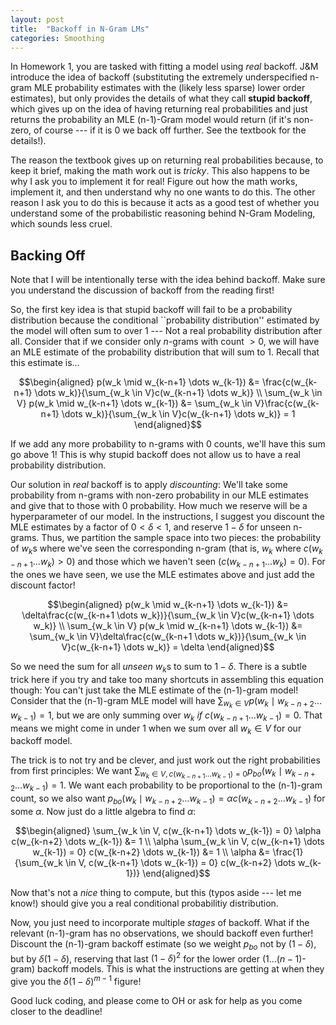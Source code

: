 ```yaml
---
layout: post
title:  "Backoff in N-Gram LMs"
categories: Smoothing
---
```

In Homework 1, you are tasked with fitting a model using *real* backoff. J&M introduce the idea of backoff (substituting the extremely underspecified n-gram MLE probability estimates with the (likely less sparse) lower order estimates), but only provides the details of what they call **stupid backoff**, which gives up on the idea of having returning real probabilities and just returns the probability an MLE (n-1)-Gram model would return (if it's non-zero, of course --- if it is 0 we back off further. See the textbook for the details!). 

The reason the textbook gives up on returning real probabilities because, to keep it brief, making the math work out is *tricky*. This also happens to be why I ask you to implement it for real! Figure out how the math works, implement it, and then understand why no one wants to do this. The other reason I ask you to do this is because it acts as a good test of whether you understand some of the probabilistic reasoning behind N-Gram Modeling, which sounds less cruel. 

## Backing Off

Note that I will be intentionally terse with the idea behind backoff. Make sure you understand the discussion of backoff from the reading first!

So, the first key idea is that stupid backoff will fail to be a probability distribution because the conditional ``probability distribution'' estimated by the model will often sum to over $1$ --- Not a real probability distribution after all. Consider that if we consider only $n$-grams with count $>0$, we will have an MLE estimate of the probability distribution that will sum to 1. Recall that this estimate is...

$$\begin{aligned}
p(w_k \mid w_{k-n+1} \dots w_{k-1}) &= \frac{c(w_{k-n+1} \dots w_k)}{\sum_{w_k \in V}c(w_{k-n+1} \dots w_k)}  \\
\sum_{w_k \in V} p(w_k \mid w_{k-n+1} \dots w_{k-1}) &= \sum_{w_k \in V}\frac{c(w_{k-n+1} \dots w_k)}{\sum_{w_k \in V}c(w_{k-n+1} \dots w_k)} = 1
\end{aligned}$$

If we add any more probability to n-grams with $0$ counts, we'll have this sum go above 1! This is why stupid backoff does not allow us to have a real probability distribution.

Our solution in *real* backoff is to apply *discounting*: We'll take some probability from n-grams with non-zero probability in our MLE estimates and give that to those with 0 probability. How much we reserve will be a hyperparameter of our model. In the instructions, I suggest you discount the MLE estimates by a factor of $0 < \delta < 1$, and reserve $1 - \delta$ for unseen n-grams. Thus, we partition the sample space into two pieces: the probability of $w_k$s where we've seen the corresponding n-gram (that is, $w_k$ where $c(w_{k-n+1} \dots w_{k}) > 0$) and those which we haven't seen ($c(w_{k-n+1}\dots w_k) = 0$). For the ones we have seen, we use the MLE estimates above and just add the discount factor!

$$\begin{aligned}
p(w_k \mid w_{k-n+1} \dots w_{k-1}) &= \delta\frac{c(w_{k-n+1 \dots w_k})}{\sum_{w_k \in V}c(w_{k-n+1} \dots w_k)}  \\
\sum_{w_k \in V} p(w_k \mid w_{k-n+1} \dots w_{k-1}) &= \sum_{w_k \in V}\delta\frac{c(w_{k-n+1 \dots w_k})}{\sum_{w_k \in V}c(w_{k-n+1} \dots w_k)} = \delta
\end{aligned}$$

So we need the sum for all *unseen* $w_k$s to sum to $1-\delta$. There is a subtle trick here if you try and take too many shortcuts in assembling this equation though: You can't just take the MLE estimate of the (n-1)-gram model! Consider that the (n-1)-gram MLE model will have $\sum_{w_k \in V} p(w_k \mid w_{k-n+2} \dots w_{k-1}) = 1$, but we are only summing over $w_k$ *if* $c(w_{k-n+1} \dots w_{k-1}) = 0$. That means we might come in under $1$ when we sum over all $w_k \in V$ for our backoff model. 

The trick is to not try and be clever, and just work out the right probabilities from first principles: We want $\sum_{w_k \in V, c(w_{k-n+1} \dots w_{k-1}) = 0} p_{bo}(w_k \mid w_{k-n+2} \dots w_{k-1}) = 1$. We want each probability to be proportional to the (n-1)-gram count, so we also want $p_{bo}(w_k \mid w_{k-n+2} \dots w_{k-1}) = \alpha c(w_{k-n+2} \dots w_{k-1})$ for some $\alpha$. Now just do a little algebra to find $\alpha$:

$$\begin{aligned}
    \sum_{w_k \in V, c(w_{k-n+1} \dots w_{k-1}) = 0} \alpha c(w_{k-n+2} \dots w_{k-1}) &= 1 \\
    \alpha \sum_{w_k \in V, c(w_{k-n+1} \dots w_{k-1}) = 0} c(w_{k-n+2} \dots w_{k-1}) &= 1 \\
    \alpha &= \frac{1}{\sum_{w_k \in V, c(w_{k-n+1} \dots w_{k-1}) = 0} c(w_{k-n+2} \dots w_{k-1})} 
\end{aligned}$$

Now that's not a *nice* thing to compute, but this (typos aside --- let me know!) should give you a real conditional probabilitiy distribution. 

Now, you just need to incorporate multiple *stages* of backoff. What if the relevant (n-1)-gram has no observations, we should backoff even further! Discount the (n-1)-gram backoff estimate (so we weight $p_{bo}$ not by $(1-\delta)$, but by $\delta(1-\delta)$, reserving that last $(1-\delta)^2$ for the lower order ($1\dots(n-1)$-gram) backoff models. This is what the instructions are getting at when they give you the $\delta(1-\delta)^{m-1}$ figure! 

Good luck coding, and please come to OH or ask for help as you come closer to the deadline!
